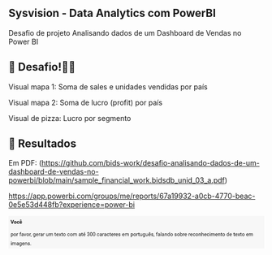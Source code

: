 ## Sysvision - Data Analytics com PowerBI
Desafio de projeto
Analisando dados de um Dashboard de Vendas no Power BI

## 🎯 Desafio!💪🤓

Visual mapa 1: Soma de sales e unidades vendidas por país 

Visual mapa 2: Soma de lucro (profit) por país 

Visual de pizza: Lucro por segmento 


## 🚀 Resultados

Em PDF:
(https://github.com/bids-work/desafio-analisando-dados-de-um-dashboard-de-vendas-no-powerbi/blob/main/sample_financial_work.bidsdb_unid_03_a.pdf)

https://app.powerbi.com/groups/me/reports/67a19932-a0cb-4770-beac-0e5e53d448fb?experience=power-bi


![prompt 300 caracteres](https://github.com/bids-work/explorando-os-recursos-de-ia-generativa/blob/main/inputs/prompt%20300%20caracteres.png)


```
